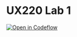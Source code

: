 # UX220 Lab 1

[![Open in Codeflow](https://developer.stackblitz.com/img/open_in_codeflow.svg)](https:///pr.new/Renette12/UX220-Lab-1)
